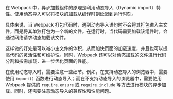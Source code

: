 在 Webpack 中，异步加载组件的原理是利用动态导入（Dynamic import）特性。使用动态导入可以将模块的加载从编译时刻延迟到运行时刻。

具体来说，当 Webpack 打包代码时，遇到动态导入语句时不会将其打包进入主文件，而是将其单独打包为一个新的文件。在运行时，当代码需要加载该组件时，会通过网络请求动态加载该文件。

这样做的好处是可以减小主文件的体积，从而加快页面的加载速度，并且也可以提高代码的灵活性和可维护性。同时，Webpack 还可以对动态加载的文件进行代码分割和按需加载，进一步优化页面的性能。

在使用动态导入时，需要注意一些细节。例如，在支持动态导入的浏览器中，需要使用 `import()` 函数进行动态导入；而在不支持动态导入的浏览器中，需要使用 Webpack 提供的 `require.ensure` 或 `require.include` 等方法进行模块的异步加载。同时，还需要注意动态导入的兼容性和性能问题。
